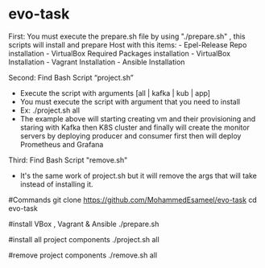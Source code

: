 # evo-task
First: You must execute the prepare.sh file by using "./prepare.sh" , this scripts will install and prepare Host with this items:
        - Epel-Release Repo installation
        - VirtualBox Required Packages installation
        - VirtualBox Installation
        - Vagrant Installation 
        - Ansible Installation
        
Second: Find Bash Script “project.sh” 
  - Execute the script with arguments [all | kafka | kub | app]
  - You must execute the script with argument that you need to install
  - Ex: ./project.sh all
  - The example above will starting creating vm and their provisioning and staring with 
    Kafka then K8S cluster and finally will create the monitor servers by deploying 
    producer and consumer first then will deploy Prometheus and Grafana
    
Third: Find Bash Script "remove.sh"
   - It's the same work of project.sh but it will remove the args that will take instead of installing it. 
    
>>>>>>>>>>>>>>>>>>>>>>>>>>>>>>>>>>>>>>>>>>>>>>>>>>>>>>>>>>>>>>>>>>>>>>>>>>>>>>>>>>>>>>>>>>>>>>>>>>>>>>>>>>>>>>>>>>>>>>>>>>>>>>>>>>
#Commands
git clone https://github.com/MohammedEsameel/evo-task
cd evo-task

#install VBox , Vagrant & Ansible
./prepare.sh 

#install all project components 
./project.sh all 

#remove project components
./remove.sh all
